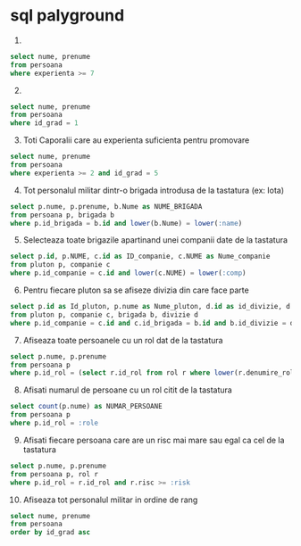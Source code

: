 # sql palyground


1.
```sql
select nume, prenume
from persoana
where experienta >= 7
```
2.
```sql
select nume, prenume
from persoana
where id_grad = 1
```

3. Toti Caporalii care au experienta suficienta pentru promovare
```sql
select nume, prenume
from persoana
where experienta >= 2 and id_grad = 5
```

4. Tot personalul militar dintr-o brigada introdusa de la tastatura (ex: Iota)
```sql
select p.nume, p.prenume, b.Nume as NUME_BRIGADA
from persoana p, brigada b
where p.id_brigada = b.id and lower(b.Nume) = lower(:name)
```

5. Selecteaza toate brigazile apartinand unei companii date de la tastatura
```sql
select p.id, p.NUME, c.id as ID_companie, c.NUME as Nume_companie
from pluton p, companie c
where p.id_companie = c.id and lower(c.NUME) = lower(:comp)
```

6. Pentru fiecare pluton sa se afiseze divizia din care face parte
```sql
select p.id as Id_pluton, p.nume as Nume_pluton, d.id as id_divizie, d.nume as Nume_divizie
from pluton p, companie c, brigada b, divizie d
where p.id_companie = c.id and c.id_brigada = b.id and b.id_divizie = d.id
```

7. Afiseaza toate persoanele cu un rol dat de la tastatura
```sql
select p.nume, p.prenume
from persoana p
where p.id_rol = (select r.id_rol from rol r where lower(r.denumire_rol) = lower(:role))
```

8. Afisati numarul de persoane cu un rol citit de la tastatura
```sql
select count(p.nume) as NUMAR_PERSOANE
from persoana p
where p.id_rol = :role
```

9. Afisati fiecare persoana care are un risc mai mare sau egal ca cel de la tastatura
```sql
select p.nume, p.prenume
from persoana p, rol r
where p.id_rol = r.id_rol and r.risc >= :risk
```

10. Afiseaza tot personalul militar in ordine de rang
```sql
select nume, prenume
from persoana
order by id_grad asc

```
